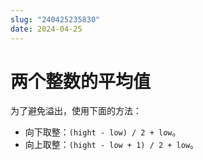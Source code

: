 ```yaml
---
slug: "240425235830"
date: 2024-04-25
---
```


# 两个整数的平均值

为了避免溢出，使用下面的方法：

- 向下取整：`(hight - low) / 2 + low`。
- 向上取整：`(hight - low + 1) / 2 + low`。
